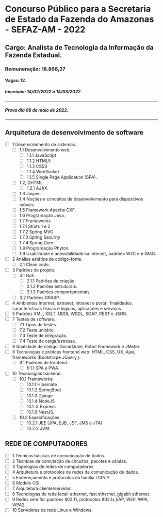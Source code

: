 # Concurso Público para a Secretaria de Estado da Fazenda do Amazonas - SEFAZ-AM - 2022

## Cargo: Analista de Tecnologia da Informação da Fazenda Estadual.

### Remuneração: 18.866,37

#### Vagas: 12.

##### Inscrição: 14/02/2022 à 14/03/2022
___

##### Prova dia 08 de maio de 2022.
---

## Arquitetura de desenvolvimento de software

- [ ] 1 Desenvolvimento de sistemas. 
  - [ ] 1.1 Desenvolvimento web. 
    - [ ] 1.1.1 JavaScript
    - [ ] 1.1.2 HTML5
    - [ ] 1.1.3 CSS3
    - [ ] 1.1.4 WebSocket
    - [ ] 1.1.5 Single Page Application (SPA). 
  - [ ] 1.2, DHTML
    - [ ] 1.2.1 AJAX. 
  - [ ] 1.3 Jasper. 
  - [ ] 1.4 Noções e conceitos de desenvolvimento para dispositivos móveis. 
  - [ ] 1.5 Framework Apache CXF.
  - [ ] 1.6 Programação Java. 
  - [ ] 1.7 Frameworks 
  - [ ] 1.7.1 Struts 1 e 2
  - [ ] 1.7.2 Spring MVC
  - [ ] 1.7.3 Spring Security
  - [ ] 1.7.4 Spring Core. 
  - [ ] 1.8 Programação Phyton. 
  - [ ] 1.9 Usabilidade e acessibilidade na Internet, padrões W3C e e-MAG. 
- [ ] 2 Análise estática de código-fonte. 
  - [ ] 2.1 Clean code. 
- [ ] 3 Padrões de projeto.
  - [ ] 3.1 GoF. 
    - [ ] 3.1.1 Padrões de criação;
    - [ ] 3.1.2 Padrões estruturais. 
    - [ ] 3.1.3 Padrões comportamentais. 
  - [ ] 3.2 Padrões GRASP. 
- [ ] 4 Ambientes Internet, extranet, intranet e portal: finalidades, características físicas e lógicas, aplicações e serviços. 
- [ ] 5 Padrões XML, XSLT, UDDI, WSDL, SOAP, REST e JSON.
- [ ] 7 Testes de software. 
  - [ ] 7.1 Tipos de testes. 
  - [ ] 7.2 Teste unitário. 
  - [ ] 7.3 Teste de integração. 
  - [ ] 7.4 Teste de carga/estresse. 
- [ ] 8 Qualidade de código: SonarQube, Robot Framework e JMeter. 
- [ ] 9 Tecnologias e práticas frontend web: HTML, CSS, UX, Ajax, frameworks (Bootstrape JQuery,).      
  - [ ] 9.1 Padrões de frontend. 
      - [ ] 9.1.1 SPA e PWA. 
- [ ] 10 Tecnologias backend.
  - [ ] 10.1 Frameworks:
    - [ ] 10.1.1 Hibernate
    - [ ] 10.1.2 SpringBoot
    - [ ] 10.1.3 Django
    - [ ] 10.1.4 NodeJS
    - [ ] 10.1..5 Express
    - [ ] 10.1.6 NestJS. 
  - [ ] 10.2 Especificações:
    - [ ] 10.2.1 JEE (JPA, EJB, JSF, JMS e JTA)
    - [ ] 10.2.2 JVM.

## REDE DE COMPUTADORES
- [ ] 1 Técnicas básicas de comunicação de dados.
- [ ] 2 Técnicas de comutação de circuitos, pacotes e células.
- [ ] 3 Topologias de redes de computadores.
- [ ] 4 Arquitetura e protocolos de redes de comunicação de dados.
- [ ] 5 Endereçamento e protocolos da família TCP/IP. 
- [ ] 6 Modelo OSI. 
- [ ] 7 Arquitetura cliente/servidor. 
- [ ] 8 Tecnologias de rede local: ethernet, fast ethernet, gigabit ethernet. 
- [ ] 9 Redes sem fio: padrões 802.11, protocolos 802.1x,EAP, WEP, WPA, WPA2. 
- [ ] 10 Servidores de rede Linux e Windows.
